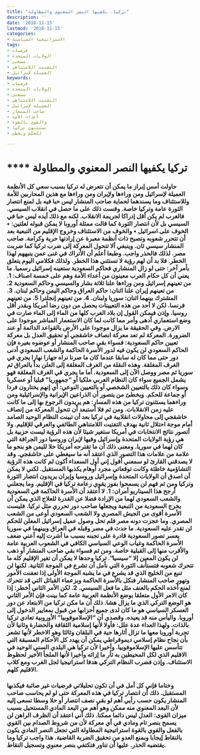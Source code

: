 ```yaml
---
title: "تركيا، يكفيها النصر المعنوي والمطاولة"
description: ''
date: '2018-11-15'
lastmod: '2018-11-15'
categories:
- الاستراتيجيا السياسية
tags:
- فرضيات
- الولايات المتحدة
- سمعني
- التفتيت اللامتناهي
- العميلة لإسرائيل
keywords:
- فرضيات
- الولايات المتحدة
- سمعني
- التفتيت اللامتناهي
- العميلة لإسرائيل
- صاحب المنشار
- أعداء الأمة
- والقوي بالقوة
- يستثنون تركيا
- للحكم ويخطئ

---
```

# **** **تركيا يكفيها النصر المعنوي والمطاولة**

### حاولت أمس إبراز ما يمكن أن تتعرض له تركيا بسبب سعي كل الأنظمة العميلة لإسرائيل ومن وراءها ولإيران ومن وراءها مع هذين المحاربين للأمة وللاستئناف وما يسندهما لحماية صاحب المنشار ليس حبا فيه بل لمنع انتصار الثورة عامة وتركيا خاصة. وقست ذلك على ما حصل في انقلاب السيسي. فالغرب لم يكن أقل إدراكا لجريمة الانقلاب. لكنه مع ذلك أيده ليس حبا في السيسي بل لأن انتصار الثورة كما قالت ممثلة أوروبا لا يمكن قبوله لعلتين: • الخوف على اسرائيل • والخوف من الاستئناف وخروج الإقليم من التبعية بعد أن تتحرر شعوبه وتصبح ذات أنظمة معبرة عن إرادتها حرية وكرامة. صاحب المنشار سيسي ثان. وينبغي ألا تتحول المعركة إلى ضرب تركيا كما ضربت مصر. لذلك فالحذر واجب. وطبعا أعلم أن الأتراك في غنى عمن ينبههم لهذا الخطر. فلا بد أن لهم رؤية لا تستثني هذا الخطر. ولذلك فكلامي اليوم يتعلق بأمر آخر: حتى لو زال المنشاري فحاكم السعودية ستعينه إسرائيل رسميا. ما يعني أن كل حكام العرب معينون من أعداء الأمة وهم على خمسة اصناف: 1. من تعينهم إسرائيل ومن وراءها علنا ثلاثة بشار والسيسي وحاكم السعودية 2. من تعينهم إيران علنا اثنان: حاكم العراق وحاكم اليمن وحاكم لبنان. 3. المشترك بينهما اثنان: سوريا ولبنان. 4. من تعينهم إنجلترا 5. من تعينهم فرنسا. لكن لا أحد من هذه التعيينات يحصل من دون رضا أمريكا وبقدر أقل روسيا. وإذن فيمكن القول إن بلاد العرب كلها من الماء إلى الماء صارت في وضع استعماري أدهى وأمر مما كانت لما كان الاستعمار المباشر موجودا على الارض. وفي الحقيقة ما يزال موجودا على الأرض بالقواعد الدائمة أو عند الضرورة. المعركة لم تعد معركة انصاف خاشقجي أو تحقيق العدل بل معركة تعيين حاكم السعودية: فسواء بقي صاحب المنشار أو عوضوه بغيره فإن الحاكم السعودي لن يكون فيه لدور الأسرة الحاكمة والشعب السعودي أدنى دور حتى مما كان له سابقا عندما كان ما صرنا نراه جهارا نهارا يجري في الغرف المغلقة. وهذه النقلة من الغرف المغلقة إلى العلن بدأ بالعراق ثم سوريا ثم مصر ووصل الآن إلى السعودية. أما ما يجري في الغرف المغلقة فهو يشمل الجميع سواء كان النظام العربي ملكيا أو “جمهوريا” قبليا أو عسكريا وسواء كان ذلك بالتعيين الشخصي أو بالتعيين النوعي: أي إنهم يختارون فردا أو جماعة للحكم. ويخطئ من يتصور أن الذراعين الإيرانية والإسرائيلية ومن وراءهما يستثنون تركيا من هذه المسار: هم يريدون الرجوع بها إلى ما كانت عليه زمن الانقلابات. ومن ثم فلا أستبعد أن تتحول المعركة من إنصاف خاشقجي إلى محاولات انقلابية في تركيا بعد أن تبينت النظام الوحيد الصامد أمام موجة احتلال ثانية بهدف التفتيت اللامتناهي الطائفي والعرقي للإقليم. ولا أتصور نتائج الانتخابات في أمريكا ستغير شيئا لأن هذه الرؤية ليست حزبية بل هي رؤية الولايات المتحدة وإسرائيل وفيها لإيران وروسيا دور الجرافة التي كان لهما في سوريا. ومعنى ذلك أن ما تقترحه أمريكا حلا لليمن هو بنحو ما علامة من علامات هذا التصور الذي اعتقد أنه ما سيغطي على خاشقجي. وقد لا يصدقني القارئ لو سمعني أقول إني أول السعداء أكون لم كانت هذه الرؤية التشاؤمية خاطئة وكانت توقعاتي مجرد أوهام يكذبها المستقبل. لكني لا يمكن أن اصدق أن الولايات المتحدة وإسرائيل وروسيا وإيران يريدون انتصار الثورة وتركيا ومن ثم فهم لن يسمحوا بفوز يقوي زعامة تركيا في الإقليم. وما يجعلني أرجح هذا السيناريو أمران: 1. لا أعتقد أن الأسرة الحاكمة في السعودية والشعب السعودي لهما من الإرادة فضلا عن القدرة للعلاج الذي يمكن أن يخرج السعودية من التبعية ويجعلها صاحب دور تحرري مثل تركيا. فليست الأسرة أقوى من الجيش المصري ولا الشعب السعودي أوعى من الشعب المصري. وما عجزت دونه مصر فلم تحل وصول عميل إسرائيل المعلن للحكم لن تقدر عليه السعودية. ما حدث في مصر وقبله في العراق وبينهما في سوريا يعسر تصور السعودية قادرة على تجبنه بسبب ما أشرت إليه أعني ضعف الأسرة الحاكمة وغياب الوعي السياسي الكافي في الشعوب العربية عامة والأقرب منها إلى القبلية خاصة. ومن ثم فسواء بقي صاحب المنشار أو ذهب لن يكون المعين إلا “سيسيا”. تركيا وحدها لا يمكن أن تغير الإقليم كله ما تتحرك شعوبه فتستأنف الثورة التي نأمل أن تشرع في الموجة الثانية. لكنها لن تنبع من الخليج الذي قد يشرع في ما يشبه الموجة الأولى إذا تعفنت الأمور وتهور صاحب المنشار فنكل بالأسرة الحاكمة وبزعماء القبائل التي قد تتحرك لمنع أخذه الحكم بالعنف مثل ما فعل السيسي. 2. لكن الأمر الثاني أخطر: إذا كان الامر الأول متعلقا بوضع الأنظمة العربية عامة كما بينت فإن الأمر الثاني هو الوضع التركي الذي ما يزال هشا. ذلك أن ما مكن تركيا من الابتعاد عن دور العسكر السياسي هو ما كان لدى جميع أحزابها من قبول بمعايير الدخول إلى أوروبا. واليأس منه قد يعيده. وقصدي أن “الإسلاموفوبيا” الأوروبية تعادي تركيا بالذات. ولهذا العداء عدة علل: فأولا لأنها إسلامية الثقافة والحضارة وثانيا لأن تجربة أوروبا معها ما تزال أثارها حية في البلقان وثالثا وهو الاخطر لأنها تشعر بأن نجاح نظام إسلامي ديموقراطي يمكن أن يهدد كل الأحكام المسبقة التي تتأسس عليها الإسلاموفوبيا. وأخيرا لأن تركيا هي البلدي السني الوحيد في الاقليم الذي لكل المحيطين به ثأر ما إزائه وأخيرا لأنها الملجأ الأخير لحظوظ الاستئناف. وإذن فضرب النظام التركي هدفا استراتيجيا لجل الغرب ومع كلاب الاقليم كلهم.

### وختاما فإني كل أمل في أن تكون تحليلاتي فرضيات غير صائبة فيكذبها المستقبل. ذلك أن انتصار تركيا في هذه المعركة حتى لو لم يحاسب صاحب المنشار يكون حسب رأيي أهم لو بقي نصف انتصار أو حلا وسطا تسعى إليه لأن البعد المعنوي منه ممكن وهو أهم من البعد المادي المستحيل بسبب ميزان القوى: العدل ليس دائما ممكنا. ذلك أني اعتقد أن الظرف الراهن لن يسمح بنصر تام ومادي في أي معركة لأن من شروط الصدام بين القوي بالفعل والقوي بالقوة استراتيجية المطاولة التي تجعل النصر المادي يكون بالنقاط إيجابا وبمنع العدو من تحقيق الضربة القاضية. هذا واجب تركيا وما يقتضيه الحذر. عليها أن تناور فتكتفي بنصر معنوي وتسجيل النقاط.

###